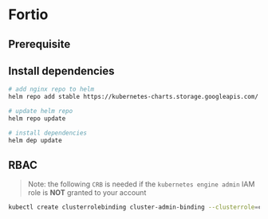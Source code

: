 # Fortio

## Prerequisite

## Install dependencies

```sh
# add nginx repo to helm
helm repo add stable https://kubernetes-charts.storage.googleapis.com/

# update helm repo
helm repo update

# install dependencies
helm dep update
```

## RBAC

> Note: the following `CRB` is needed if the `kubernetes engine admin` IAM role is **NOT** granted to your account

```sh
kubectl create clusterrolebinding cluster-admin-binding --clusterrole=cluster-admin --user=$(gcloud config get-value core/account)
```
